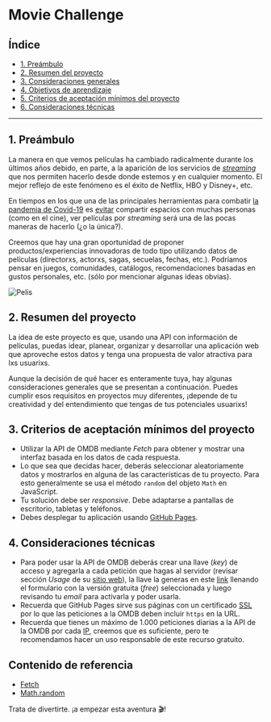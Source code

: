 # Movie Challenge

## Índice

- [1. Preámbulo](#1-preambulo)
- [2. Resumen del proyecto](#2-resumen-del-proyecto)
- [3. Consideraciones generales](#3-consideraciones-generales)
- [4. Objetivos de aprendizaje](#4-objetivos-de-aprendizaje)
- [5. Criterios de aceptación mínimos del proyecto](#5-criterios-de-aceptacion-minimos-del-proyecto)
- [6. Consideraciones técnicas](#6-consideraciones-tecnicas)

---

## 1. Preámbulo

La manera en que vemos películas ha cambiado radicalmente durante los últimos
años debido, en parte, a la aparición de los servicios de
[_streaming_](https://es.wikipedia.org/wiki/Streaming) que nos permiten hacerlo
desde donde estemos y en cualquier momento. El mejor reflejo de este fenómeno es
el éxito de Netflix, HBO y Disney+, etc.

En tiempos en los que una de las principales herramientas para combatir
[la pandemia de Covid-19](https://es.wikipedia.org/wiki/COVID-19) es
[evitar](https://es.wikipedia.org/wiki/Distanciamiento_social) compartir
espacios con muchas personas (como en el cine), ver películas por _streaming_
será una de las pocas maneras de hacerlo (¿o la única?).

Creemos que hay una gran oportunidad de proponer productos/experiencias
innovadoras de todo tipo utilizando datos de películas (directorxs, actorxs,
sagas, secuelas, fechas, etc.). Podríamos pensar en juegos, comunidades,
catálogos, recomendaciones basadas en gustos personales, etc. (sólo por
mencionar algunas ideas obvias).

![Pelis](https://live.staticflickr.com/117/257368762_38bf6fcf9f_h.jpg)

## 2. Resumen del proyecto

La idea de este proyecto es que, usando una API con información de películas,
puedas idear, planear, organizar y desarrollar una aplicación web que aproveche
estos datos y tenga una propuesta de valor atractiva para lxs usuarixs.

Aunque la decisión de qué hacer es enteramente tuya, hay algunas consideraciones
generales que se presentan a continuación. Puedes cumplir esos requisitos en
proyectos muy diferentes, ¡depende de tu creatividad y del entendimiento que
tengas de tus potenciales usuarixs!


## 3. Criterios de aceptación mínimos del proyecto

- Utilizar la API de OMDB mediante _Fetch_ para obtener y mostrar una interfaz
  basada en los datos de cada respuesta.
- Lo que sea que decidas hacer, deberás seleccionar aleatoriamente datos y
  mostrarlos en alguna de las características de tu proyecto. Para esto
  generalmente se usa el método `random` del objeto `Math` en JavaScript.
- Tu solución debe ser _responsive_. Debe adaptarse a pantallas de escritorio,
  tabletas y teléfonos.
- Debes desplegar tu aplicación usando [GitHub Pages](https://pages.github.com/).

## 4. Consideraciones técnicas

- Para poder usar la API de OMDB deberás crear una llave (_key_) de acceso y
  agregarla a cada petición que hagas al servidor (revisar sección _Usage_ de su
  [sitio web](http://www.omdbapi.com/)), la llave la generas en este
  [link](http://www.omdbapi.com/apikey.aspx) llenando el formulario con la
  versión gratuita (_free_) seleccionada y luego revisando tu _email_ para
  activarla y poder usarla.
- Recuerda que GitHub Pages sirve sus páginas con un certificado
  [SSL](https://es.wikipedia.org/wiki/Seguridad_de_la_capa_de_transporte) por lo
  que las peticiones a la OMDB deben incluir `https` en la URL.
- Recuerda que tienes un máximo de 1.000 peticiones diarias a la API de la OMDB
  por cada [IP](https://es.wikipedia.org/wiki/Direcci%C3%B3n_IP), creemos que es
  suficiente, pero te recomendamos hacer un uso responsable de este recurso
  gratuito.

## Contenido de referencia

- [Fetch](https://developer.mozilla.org/es/docs/Web/API/Fetch_API)
- [Math.random](https://developer.mozilla.org/es/docs/Web/JavaScript/Referencia/Objetos_globales/Math/random)

Trata de divertirte. ¡a empezar esta aventura 🎬!
